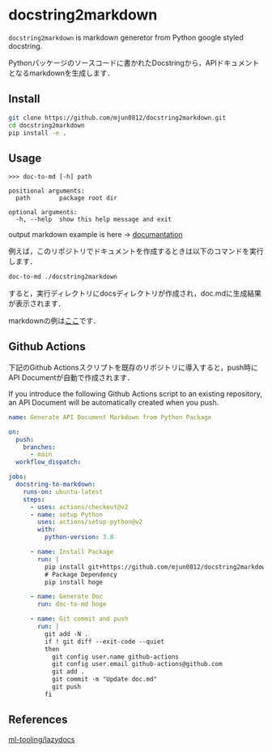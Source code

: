 # docstring2markdown

`docstring2markdown` is markdown generetor from Python google styled docstring.

Pythonパッケージのソースコードに書かれたDocstringから，APIドキュメントとなるmarkdownを生成します．

## Install

```bash
git clone https://github.com/mjun0812/docstring2markdown.git
cd docstring2markdown
pip install -e .
```

## Usage

```text
>>> doc-to-md [-h] path

positional arguments:
  path        package root dir

optional arguments:
  -h, --help  show this help message and exit
```

output markdown example is here -> [documantation](./docs/doc.md)

例えば，このリポジトリでドキュメントを作成するときは以下のコマンドを実行します．

```bash
doc-to-md ./docstring2markdown
```

すると，実行ディレクトリにdocsディレクトリが作成され，doc.mdに生成結果が表示されます．

markdownの例は[ここ](./docs/doc.md)です．

<!-- doc-to-md -->

## Github Actions

下記のGithub Actionsスクリプトを既存のリポジトリに導入すると，push時にAPI Documentが自動で作成されます．

If you introduce the following Github Actions script to an existing repository, an API Document will be automatically created when you push.

```yaml
name: Generate API Document Markdown from Python Package

on:
  push:
    branches:
      - main
  workflow_dispatch:

jobs:
  docstring-to-markdown:
    runs-on: ubuntu-latest
    steps:
      - uses: actions/checkout@v2
      - name: setup Python
        uses: actions/setup-python@v2
        with:
          python-version: 3.8

      - name: Install Package
        run: |
          pip install git+https://github.com/mjun0812/docstring2markdown.git
          # Package Dependency
          pip install hoge

      - name: Generate Doc
        run: doc-to-md hoge

      - name: Git commit and push
        run: |
          git add -N .
          if ! git diff --exit-code --quiet
          then
            git config user.name github-actions
            git config user.email github-actions@github.com
            git add .
            git commit -m "Update doc.md"
            git push
          fi
```

## References

[ml-tooling/lazydocs](https://github.com/ml-tooling/lazydocs)
